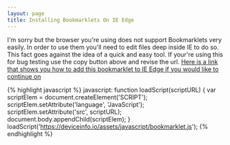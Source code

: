 ```yaml
---
layout: page
title: Installing Bookmarklets On IE Edge
---
```

 <p>I'm sorry but the browser you're using does not support Bookmarklets very easily. In order to use them you'll need to edit files deep inside IE to do so. This fact goes against the idea of a quick and easy tool. If your're using this for bug testing use the copy button above and revise the url. 
    <span>
        <a href=http://www.itworld.com/article/2954526/personal-technology/how-to-manually-install-bookmarklets-in-microsoft-edge.html>Here is a link that shows you how to add this bookmarklet to IE Edge if you would like to continue on</a>
    </span>
</p>

{% highlight javascript %}
javascript: function loadScript(scriptURL) {
            var scriptElem = document.createElement('SCRIPT');
            scriptElem.setAttribute('language', 'JavaScript');
            scriptElem.setAttribute('src', scriptURL);
            document.body.appendChild(scriptElem); }
        loadScript('https://deviceinfo.io/assets/javascript/bookmarklet.js');
{% endhighlight %}